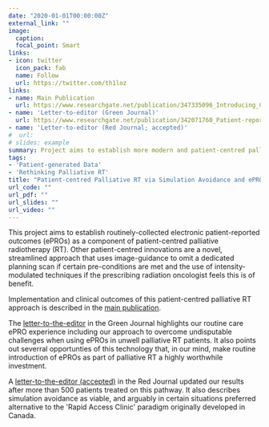 ```yaml
---
date: "2020-01-01T00:00:00Z"
external_link: ""
image:
  caption: 
  focal_point: Smart
links:
- icon: twitter
  icon_pack: fab
  name: Follow
  url: https://twitter.com/th1loz
links:
- name: Main Publication
  url: https://www.researchgate.net/publication/347335096_Introducing_Computed_Tomography_Simulation-Free_and_Electronic_Patient-Reported_Outcomes-Monitored_Palliative_Radiation_Therapy_into_Routine_Care_Clinical_Outcomes_and_Implementation_Experience
- name: 'Letter-to-editor (Green Journal)'
  url: https://www.researchgate.net/publication/342071760_Patient-reported_outcome_measures_PROMs_in_palliative_radiotherapy
- name: 'Letter-to-editor (Red Journal; accepted)' 
#  url: 
# slides: example
summary: Project aims to establish more modern and patient-centred palliative radiotherapy (RT). It clinically implemented a simulation avoidance appraoch using standard image-guidance (IGRT) equipment and started routine collection of electronic patient-reported outcomes (ePROs) in this challenging patient group.
tags:
- 'Patient-generated Data'
- 'Rethinking Palliative RT'
title: "Patient-centred Palliative RT via Simulation Avoidance and ePROs"
url_code: ""
url_pdf: ""
url_slides: ""
url_video: ""
---
```


This project aims to establish routinely-collected electronic patient-reported outcomes (ePROs) as a component of patient-centred palliative radiotherapy (RT). Other patient-centred innovations are a novel, streamlined approach that uses image-guidance to omit a dedicated planning scan if certain pre-conditions are met and the use of intensity-modulated techniques if the prescribing radiation oncologist feels this is of benefit. 

Implementation and clinical outcomes of this patient-centred palliative RT approach is described in the [main publication](https://www.researchgate.net/publication/347335096_Introducing_Computed_Tomography_Simulation-Free_and_Electronic_Patient-Reported_Outcomes-Monitored_Palliative_Radiation_Therapy_into_Routine_Care_Clinical_Outcomes_and_Implementation_Experience).

The [letter-to-the-editor](https://www.researchgate.net/publication/342071760_Patient-reported_outcome_measures_PROMs_in_palliative_radiotherapy) in the Green Journal highlights our routine care ePRO experience including our approach to overcome undisputable challenges when using ePROs in unwell palliative RT patients. It also points out severral opportunties of this technology that, in our mind, make routine introduction of ePROs as part of palliative RT a highly worthwhile investment.

A [letter-to-the-editor (accepted)]() in the Red Journal updated our results after more than 500 patients treated on this pathway. It also describes simulation avoidance as viable, and arguably in certain situations preferred alternative to the 'Rapid Access Clinic' paradigm originally developed in Canada.
